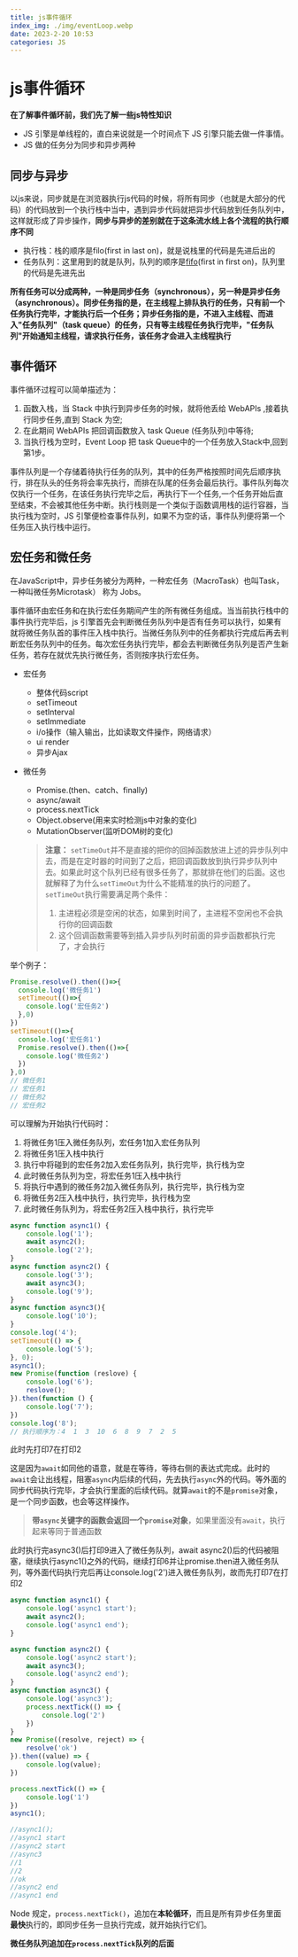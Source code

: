 ```yaml
---
title: js事件循环
index_img: ./img/eventLoop.webp
date: 2023-2-20 10:53
categories: JS
---
```


# js事件循环

**在了解事件循环前，我们先了解一些js特性知识**

- JS 引擎是单线程的，直白来说就是一个时间点下 JS 引擎只能去做一件事情。
- JS 做的任务分为同步和异步两种

## 同步与异步

以js来说，同步就是在浏览器执行js代码的时候，将所有同步（也就是大部分的代码）的代码放到一个执行栈中当中，遇到异步代码就把异步代码放到任务队列中，这样就形成了异步操作，**同步与异步的差别就在于这条流水线上各个流程的执行顺序不同**

- 执行栈：栈的顺序是filo(first in last on)，就是说栈里的代码是先进后出的
- 任务队列：这里用到的就是队列，队列的顺序是[fifo](https://so.csdn.net/so/search?q=fifo&spm=1001.2101.3001.7020)(first in first on)，队列里的代码是先进先出

**所有任务可以分成两种，一种是同步任务（synchronous），另一种是异步任务（asynchronous）。同步任务指的是，在主线程上排队执行的任务，只有前一个任务执行完毕，才能执行后一个任务；异步任务指的是，不进入主线程、而进入"任务队列"（task queue）的任务，只有等主线程任务执行完毕，"任务队列"开始通知主线程，请求执行任务，该任务才会进入主线程执行**

## 事件循环

事件循环过程可以简单描述为：

1. 函数入栈，当 Stack 中执行到异步任务的时候，就将他丢给 WebAPIs ,接着执行同步任务,直到 Stack 为空;
2. 在此期间 WebAPIs 把回调函数放入 task Queue (任务队列)中等待;
3. 当执行栈为空时，Event Loop 把 task Queue中的一个任务放入Stack中,回到第1步。

事件队列是一个存储着待执行任务的队列，其中的任务严格按照时间先后顺序执行，排在队头的任务将会率先执行，而排在队尾的任务会最后执行。事件队列每次仅执行一个任务，在该任务执行完毕之后，再执行下一个任务,一个任务开始后直至结束，不会被其他任务中断。执行栈则是一个类似于函数调用栈的运行容器，当执行栈为空时，JS 引擎便检查事件队列，如果不为空的话，事件队列便将第一个任务压入执行栈中运行。

## 宏任务和微任务

在JavaScript中，异步任务被分为两种，一种宏任务（MacroTask）也叫Task，一种叫微任务Microtask） 称为 Jobs。

事件循环由宏任务和在执行宏任务期间产生的所有微任务组成。当当前执行栈中的事件执行完毕后，js 引擎首先会判断微任务队列中是否有任务可以执行，如果有就将微任务队首的事件压入栈中执行。当微任务队列中的任务都执行完成后再去判断宏任务队列中的任务。每次宏任务执行完毕，都会去判断微任务队列是否产生新任务，若存在就优先执行微任务，否则按序执行宏任务。

- 宏任务

  - 整体代码script
  - setTimeout
  - setInterval
  - setImmediate
  - i/o操作（输入输出，比如读取文件操作，网络请求）
  - ui render
  - 异步Ajax

- 微任务

  - Promise.(then、catch、finally)
  - async/await
  - process.nextTick
  - Object.observe(用来实时检测js中对象的变化)
  - MutationObserver(监听DOM树的变化)

  > **注意：** `setTimeOut`并不是直接的把你的回掉函数放进上述的异步队列中去，而是在定时器的时间到了之后，把回调函数放到执行异步队列中去。如果此时这个队列已经有很多任务了，那就排在他们的后面。这也就解释了为什么`setTimeOut`为什么不能精准的执行的问题了。`setTimeOut`执行需要满足两个条件：
  >
  > 1. 主进程必须是空闲的状态，如果到时间了，主进程不空闲也不会执行你的回调函数
  > 2. 这个回调函数需要等到插入异步队列时前面的异步函数都执行完了，才会执行

举个例子：

```js
Promise.resolve().then(()=>{
  console.log('微任务1')
  setTimeout(()=>{
    console.log('宏任务2')
  },0)
})
setTimeout(()=>{
  console.log('宏任务1')
  Promise.resolve().then(()=>{
    console.log('微任务2')
  })
},0)
// 微任务1
// 宏任务1
// 微任务2
// 宏任务2
```

可以理解为开始执行代码时：

1. 将微任务1压入微任务队列，宏任务1加入宏任务队列
2. 将微任务1压入栈中执行
3. 执行中将碰到的宏任务2加入宏任务队列，执行完毕，执行栈为空
4. 此时微任务队列为空，将宏任务1压入栈中执行
5. 将执行中遇到的微任务2加入微任务队列，执行完毕，执行栈为空
6. 将微任务2压入栈中执行，执行完毕，执行栈为空
7. 此时微任务队列为，将宏任务2压入栈中执行，执行完毕

```js
async function async1() {
	console.log('1');
	await async2();
	console.log('2');
}
async function async2() {
	console.log('3');
    await async3();
    console.log('9');
}
async function async3(){
    console.log('10');
}
console.log('4');              
setTimeout(() => {
	console.log('5');
}, 0);
async1();
new Promise(function (reslove) {
	console.log('6');
	reslove();
}).then(function () {
	console.log('7');
})
console.log('8');
// 执行顺序为：4  1  3  10  6  8  9  7  2  5
```

此时先打印7在打印2

这是因为`await`如同他的语意，就是在等待，等待右侧的表达式完成。此时的`await`会让出线程，阻塞`async`内后续的代码，先去执行`async`外的代码。等外面的同步代码执行完毕，才会执行里面的后续代码。就算`await`的不是`promise`对象，是一个同步函数，也会等这样操作。

> **带`async`关键字的函数会返回一个`promise`对象**，如果里面没有`await`，执行起来等同于普通函数

此时执行完async3()后打印9进入了微任务队列，await async2()后的代码被阻塞，继续执行async1()之外的代码，继续打印6并让promise.then进入微任务队列，等外面代码执行完后再让console.log('2')进入微任务队列，故而先打印7在打印2

```js
async function async1() {
    console.log('async1 start');
    await async2();
    console.log('async1 end');
}

async function async2() {
    console.log('async2 start');
    await async3();
    console.log('async2 end');
}
async function async3() {
    console.log('async3');
    process.nextTick(() => {
        console.log('2')
    })
}
new Promise((resolve, reject) => {
    resolve('ok')
}).then((value) => {
    console.log(value);
})

process.nextTick(() => {
    console.log('1')
})
async1();

//async1();
//async1 start
//async2 start
//async3
//1
//2
//ok
//async2 end
//async1 end
```

Node 规定，`process.nextTick()`，追加在**本轮循环**，而且是所有异步任务里面**最快**执行的，即同步任务一旦执行完成，就开始执行它们。

**微任务队列追加在`process.nextTick`队列的后面**

